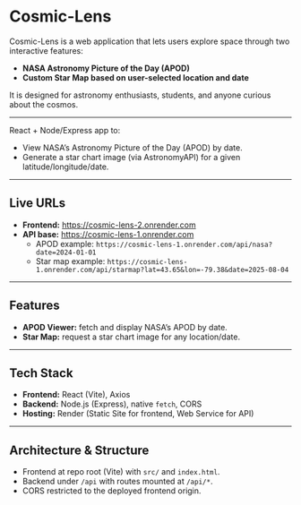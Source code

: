 # Cosmic-Lens

Cosmic-Lens is a web application that lets users explore space through two interactive features:

- **NASA Astronomy Picture of the Day (APOD)**
- **Custom Star Map based on user-selected location and date**

It is designed for astronomy enthusiasts, students, and anyone curious about the cosmos.

---

React + Node/Express app to:
- View NASA’s Astronomy Picture of the Day (APOD) by date.
- Generate a star chart image (via AstronomyAPI) for a given latitude/longitude/date.

---

## Live URLs

- **Frontend:** https://cosmic-lens-2.onrender.com
- **API base:** https://cosmic-lens-1.onrender.com  
  - APOD example: `https://cosmic-lens-1.onrender.com/api/nasa?date=2024-01-01`
  - Star map example: `https://cosmic-lens-1.onrender.com/api/starmap?lat=43.65&lon=-79.38&date=2025-08-04`

---

## Features

- **APOD Viewer:** fetch and display NASA’s APOD by date.
- **Star Map:** request a star chart image for any location/date.

---

## Tech Stack

- **Frontend:** React (Vite), Axios
- **Backend:** Node.js (Express), native `fetch`, CORS
- **Hosting:** Render (Static Site for frontend, Web Service for API)

---

## Architecture & Structure

- Frontend at repo root (Vite) with `src/` and `index.html`.
- Backend under `/api` with routes mounted at `/api/*`.
- CORS restricted to the deployed frontend origin.


